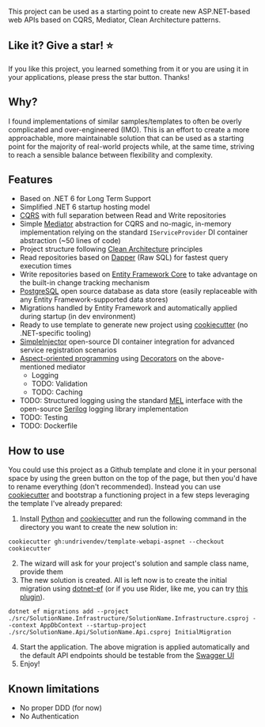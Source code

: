 This project can be used as a starting point to create new ASP.NET-based web APIs based on CQRS, Mediator, Clean Architecture patterns.

## Like it? Give a star! :star:

If you like this project, you learned something from it or you are using it in your applications, please press the star button. Thanks!

## Why?

I found implementations of similar samples/templates to often be overly complicated and over-engineered (IMO). This is an effort to create a more approachable, more maintainable solution that can be used as a starting point for the majority of real-world projects while, at the same time, striving to reach a sensible balance between flexibility and complexity.

## Features

- Based on .NET 6 for Long Term Support
- Simplified .NET 6 startup hosting model
- [CQRS](https://docs.microsoft.com/en-us/azure/architecture/patterns/cqrs) with full separation between Read and Write repositories
- Simple [Mediator](https://en.wikipedia.org/wiki/Mediator_pattern) abstraction for CQRS and no-magic, in-memory implementation relying on the standard `IServiceProvider` DI container abstraction (~50 lines of code)
- Project structure following [Clean Architecture](https://blog.cleancoder.com/uncle-bob/2012/08/13/the-clean-architecture.html) principles
- Read repositories based on [Dapper](https://github.com/DapperLib/Dapper) (Raw SQL) for fastest query execution times
- Write repositories based on [Entity Framework Core](https://github.com/dotnet/efcore) to take advantage on the built-in change tracking mechanism
- [PostgreSQL](https://www.postgresql.org/) open source database as data store (easily replaceable with any Entity Framework-supported data stores)
- Migrations handled by Entity Framework and automatically applied during startup (in dev environment)
- Ready to use template to generate new project using [cookiecutter](https://github.com/cookiecutter/cookiecutter) (no .NET-specific tooling)
- [SimpleInjector](https://github.com/simpleinjector/SimpleInjector) open-source DI container integration for advanced service registration scenarios
- [Aspect-oriented programming](https://en.wikipedia.org/wiki/Aspect-oriented_programming) using [Decorators](https://en.wikipedia.org/wiki/Decorator_pattern) on the above-mentioned mediator
  - Logging
  - TODO: Validation
  - TODO: Caching
- TODO: Structured logging using the standard [MEL](https://github.com/dotnet/runtime/tree/main/src/libraries/Microsoft.Extensions.Logging.Abstractions) interface with the open-source [Serilog](https://github.com/serilog/serilog) logging library implementation
- TODO: Testing
- TODO: Dockerfile

## How to use

You could use this project as a Github template and clone it in your personal space by using the green button on the top of the page, but then you'd have to rename everything (don't recommended). Instead you can use [cookiecutter](https://github.com/cookiecutter/cookiecutter) and bootstrap a functioning project in a few steps leveraging the template I've already prepared:

1. Install [Python](https://www.python.org/downloads/) and [cookiecutter](https://cookiecutter.readthedocs.io/en/latest/installation.html) and run the following command in the directory you want to create the new solution in:

`cookiecutter gh:undrivendev/template-webapi-aspnet --checkout cookiecutter`

2. The wizard will ask for your project's solution and sample class name, provide them
3. The new solution is created. All is left now is to create the initial migration using [dotnet-ef](https://docs.microsoft.com/en-us/ef/core/cli/dotnet) (or if you use Rider, like me, you can try [this plugin](https://plugins.jetbrains.com/plugin/18147-entity-framework-core-ui)).

`dotnet ef migrations add --project ./src/SolutionName.Infrastructure/SolutionName.Infrastructure.csproj --context AppDbContext --startup-project ./src/SolutionName.Api/SolutionName.Api.csproj InitialMigration`

4. Start the application. The above migration is applied automatically and the default API endpoints should be testable from the [Swagger UI](http://localhost:5000/swagger/index.html)
5. Enjoy!

## Known limitations

- No proper DDD (for now)
- No Authentication
